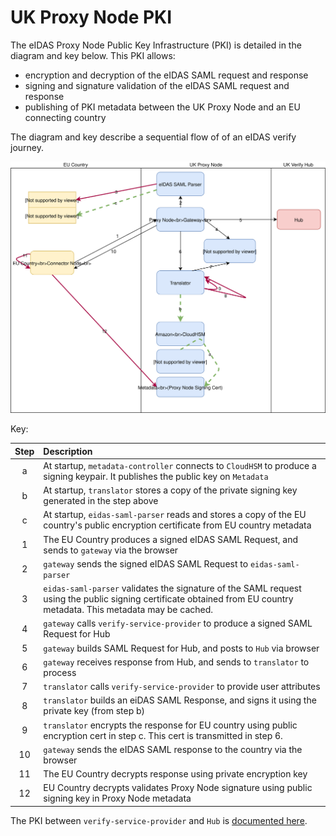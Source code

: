 # UK Proxy Node PKI

The eIDAS Proxy Node Public Key Infrastructure (PKI) is detailed in the diagram and key below.
This PKI allows:

* encryption and decryption of the eIDAS SAML request and response
* signing and signature validation of the eIDAS SAML request and response
* publishing of PKI metadata between the UK Proxy Node and an EU connecting country

The diagram and key describe a sequential flow of of an eIDAS verify journey.

![](images/proxy_node_pki.svg)

Key:

| Step      | Description |
| :----:       |    :---     |
| a   | At startup, `metadata-controller` connects to `CloudHSM` to produce a signing keypair. It publishes the public key on `Metadata`
| b   | At startup, `translator` stores a copy of the private signing key generated in the step above
| c   | At startup, `eidas-saml-parser` reads and stores a copy of the EU country's public encryption certificate from EU country metadata
| 1   | The EU Country produces a signed eIDAS SAML Request, and sends to `gateway` via the browser
| 2   | `gateway` sends the signed eIDAS SAML Request to `eidas-saml-parser`
| 3   | `eidas-saml-parser` validates the signature of the SAML request using the public signing certificate obtained from EU country metadata. This metadata may be cached.
| 4   | `gateway` calls `verify-service-provider` to produce a signed SAML Request for Hub
| 5   | `gateway` builds SAML Request for Hub, and posts to `Hub` via browser
| 6   | `gateway` receives response from Hub, and sends to `translator` to process
| 7   | `translator` calls `verify-service-provider` to provide user attributes
| 8   | `translator` builds an eiDAS SAML Response, and signs it using the private key (from step b)
| 9   | `translator` encrypts the response for EU country using public encryption cert in step c. This cert is transmitted in step 6.
| 10   | `gateway` sends the eIDAS SAML response to the country via the browser
| 11   | The EU Country decrypts response using private encryption key
| 12   | EU Country decrypts validates Proxy Node signature using public signing key in Proxy Node metadata

The PKI between `verify-service-provider` and `Hub` is [documented here](https://www.docs.verify.service.gov.uk/get-started/#get-started).